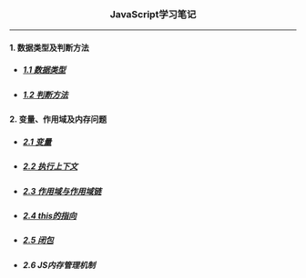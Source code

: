 <html>
<h3 style="text-align: center;">JavaScript学习笔记</h3>
</html>

---
#### 1. 数据类型及判断方法<br/>
- ##### [1.1 数据类型](https://github.com/Alice-daily/JavaScript/tree/master/1.%20%E6%95%B0%E6%8D%AE%E7%B1%BB%E5%9E%8B%E5%8F%8A%E5%88%A4%E6%96%AD%E6%96%B9%E6%B3%95/1.1%20%E6%95%B0%E6%8D%AE%E7%B1%BB%E5%9E%8B)
- ##### [1.2 判断方法](https://github.com/Alice-daily/JavaScript/tree/master/1.%20%E6%95%B0%E6%8D%AE%E7%B1%BB%E5%9E%8B%E5%8F%8A%E5%88%A4%E6%96%AD%E6%96%B9%E6%B3%95/1.2%20%E5%88%A4%E6%96%AD%E6%96%B9%E6%B3%95)

#### 2. 变量、作用域及内存问题<br/>
- ##### [2.1 变量](https://github.com/Alice-daily/JavaScript/tree/master/2.%20%E5%8F%98%E9%87%8F%E3%80%81%E4%BD%9C%E7%94%A8%E5%9F%9F%E5%8F%8A%E5%86%85%E5%AD%98%E9%97%AE%E9%A2%98/2.1%20%E5%8F%98%E9%87%8F)
- ##### [2.2 执行上下文](https://github.com/Alice-daily/JavaScript/tree/master/2.%20%E5%8F%98%E9%87%8F%E3%80%81%E4%BD%9C%E7%94%A8%E5%9F%9F%E5%8F%8A%E5%86%85%E5%AD%98%E9%97%AE%E9%A2%98/2.2%20%E6%89%A7%E8%A1%8C%E4%B8%8A%E4%B8%8B%E6%96%87)
- ##### [2.3 作用域与作用域链](https://github.com/Alice-daily/JavaScript/tree/master/2.%20%E5%8F%98%E9%87%8F%E3%80%81%E4%BD%9C%E7%94%A8%E5%9F%9F%E5%8F%8A%E5%86%85%E5%AD%98%E9%97%AE%E9%A2%98/2.3%20%E4%BD%9C%E7%94%A8%E5%9F%9F%E4%B8%8E%E4%BD%9C%E7%94%A8%E5%9F%9F%E9%93%BE)
- ##### [2.4 this的指向](https://github.com/Alice-daily/JavaScript/tree/master/2.%20%E5%8F%98%E9%87%8F%E3%80%81%E4%BD%9C%E7%94%A8%E5%9F%9F%E5%8F%8A%E5%86%85%E5%AD%98%E9%97%AE%E9%A2%98/2.4%20this%E7%9A%84%E6%8C%87%E5%90%91)
- ##### [2.5 闭包](https://github.com/Alice-daily/JavaScript/tree/master/2.%20%E5%8F%98%E9%87%8F%E3%80%81%E4%BD%9C%E7%94%A8%E5%9F%9F%E5%8F%8A%E5%86%85%E5%AD%98%E9%97%AE%E9%A2%98/2.5%20%E9%97%AD%E5%8C%85)
- ##### 2.6 JS内存管理机制
